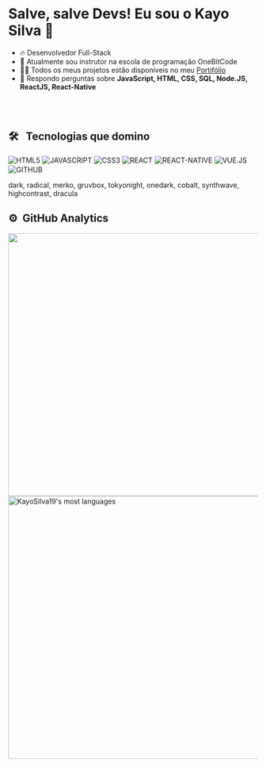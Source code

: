 <h1> Salve, salve Devs! Eu sou o Kayo Silva 🤘 </h1>

- 🔥 Desenvolvedor Full-Stack 
- 🤘 Atualmente sou instrutor na escola de programação OneBitCode
- 👨‍💻 Todos os meus projetos estão disponíveis no meu [Portifólio](https://storied-cascaron-808411.netlify.app/)
- 💬 Respondo perguntas sobre **JavaScript, HTML, CSS, SQL, Node.JS, ReactJS, React-Native**


<br> <br>

## 🛠 &nbsp; Tecnologias que domino

<div>
<img align="center" alt="HTML5" 
src="https://img.shields.io/badge/HTML5-E34F26?style=for-the-badge&logo=html5&logoColor=white">
<img align="center" alt="JAVASCRIPT" 
src="https://img.shields.io/badge/JavaScript-F7DF1E?style=for-the-badge&logo=javascript&logoColor=black">
<img align="center" alt="CSS3" 
src="https://img.shields.io/badge/CSS3-1572B6?style=for-the-badge&logo=css3&logoColor=white">
<img align="center" alt="REACT" 
src="https://img.shields.io/badge/React-20232A?style=for-the-badge&logo=react&logoColor=61DAFB">
<img align="center" alt="REACT-NATIVE" 
src="https://img.shields.io/badge/React_Native-20232A?style=for-the-badge&logo=react&logoColor=61DAFB">
<img align="center" alt="VUE.JS" 
src="https://img.shields.io/badge/Vue.js-35495E?style=for-the-badge&logo=vue.js&logoColor=4FC08D"> 
<img align="center" alt="GITHUB"
src="https://img.shields.io/badge/GitHub-100000?style=for-the-badge&logo=github&logoColor=white"> 
<img align="center" alt="" src="https://img.shields.io/badge/Swift-FA7343?style=for-the-badge&logo=swift&logoColor=white">
</div>

dark, radical, merko, gruvbox, tokyonight, onedark, cobalt, synthwave, highcontrast, dracula


## ⚙️ &nbsp;GitHub Analytics


<img width="530em" src="https://github-readme-stats.vercel.app/api?username=Kayo-henrique&show_icons=true&theme=radical">
<img width="530em" src="https://github-readme-stats.vercel.app/api/top-langs/?username=Kayo-henrique&layout=compact&theme=tokyonight" alt="KayoSilva19's most languages"/>











